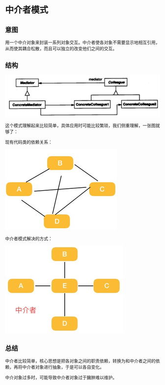 # 中介者模式

## 意图

用一个中介对象来封装一系列对象交互。中介者使各对象不需要显示地相互引用，从而使其耦合松散，而且可以独立的改变他们之间的交互。

## 结构


![](../../../../../img/mediator.png)

这个模式理解起来比较简单，具体应用时可能比较繁琐，我们侧重理解，一张图就够了：

现有代码类的依赖关系：

![](../../../../../otherImg/old.png)


中介者模式解决的方式：

![](../../../../../otherImg/mediator.jpeg)

## 总结

中介者比较简单，核心思想是把各对象之间的职责依赖，转换为和中介者之间的依赖，再将中介者对象进行抽象，于是可以各自变化。

中介对象过多时，可能导致中介者对象过于臃肿难以维护。





